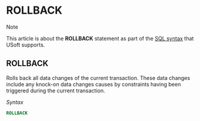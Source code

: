 # ROLLBACK



> [!NOTE]
> This article is about the **ROLLBACK** statement as part of the [SQL syntax](/docs/Modeller%20and%20Rules%20Engine/SQL%20syntax) that USoft supports.

## **ROLLBACK**

Rolls back all data changes of the current transaction. These data changes include any knock-on data changes causes by constraints having been triggered during the current transaction.

*Syntax*

```sql
ROLLBACK
```


 